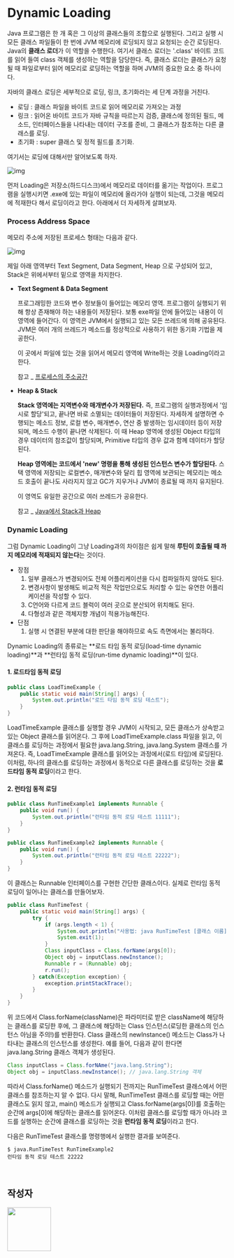 # Dynamic Loading

Java 프로그램은 한 개 혹은 그 이상의 클래스들의 조합으로 실행된다. 그리고 실행 시 모든 클래스 파일들이 한 번에 JVM 메모리에 로딩되지 않고 요청되는 순간 로딩된다. Java의 **클래스 로더**가 이 역할을 수행한다. 여기서 클래스 로더는 '.class' 바이트 코드를 읽어 들여 class 객체를 생성하는 역할을 담당한다. 즉, 클래스 로더는 클래스가 요청될 때 파일로부터 읽어 메모리로 로딩하는 역할을 하며 JVM의 중요한 요소 중 하나이다.

자바의 클래스 로딩은 세부적으로 로딩, 링크, 초기화라는 세 단계 과정을 거친다.

- 로딩 : 클래스 파일을 바이트 코드로 읽어 메모리로 가져오는 과정
- 링크 : 읽어온 바이트 코드가 자바 규칙을 따르는지 검증, 클래스에 정의된 필드, 메소드, 인터페이스들을 나타내는 데이터 구조를 준비, 그 클래스가 참조하는 다른 클래스를 로딩.
- 초기화 : super 클래스 및 정적 필드를 초기화.

여기서는 로딩에 대해서만 알어보도록 하자.

![img](https://t1.daumcdn.net/cfile/tistory/99CC283D5C57619618)

먼저 Loading은 저장소(하드디스크)에서 메모리로 데이터를 옮기는 작업이다. 프로그램을 실행시키면 .exe에 있는 파일이 메모리에 올라가야 실행이 되는데, 그것을 메모리에 적재한다 해서 로딩이라고 한다. 아래에서 더 자세하게 살펴보자.

### Process Address Space

메모리 주소에 저장된 프로세스 형태는 다음과 같다.

![img](https://t1.daumcdn.net/cfile/tistory/99CA543C5C57625C16)

 제일 아래 영역부터 Text Segment, Data Segment, Heap 으로 구성되어 있고, Stack은 위에서부터 밑으로 영역을 차지한다.

- **Text Segment & Data Segment**

  프로그래밍한 코드와 변수 정보들이 들어있는 메모리 영역. 프로그램이 실행되기 위해 항상 존재해야 하는 내용들이 저장된다. 보통 exe파일 안에 들어있는 내용이 이 영역에 들어간다. 이 영역은 JVM에서 실행되고 있는 모든 쓰레드에 의해 공유된다. JVM은 여러 개의 쓰레드가 메소드를 정상적으로 사용하기 위한 동기화 기법을 제공한다.

  이 곳에서 파일에 있는 것을 읽어서 메모리 영역에 Write하는 것을 Loading이라고 한다.

  참고 _ <a href="https://whereisusb.tistory.com/10">프로세스의 주소공간</a>

- **Heap & Stack**

  **Stack 영역에는 지역변수와 매개변수가 저장된다.** 즉, 프로그램의 실행과정에서 '임시로 할당'되고, 끝나면 바로 소멸되는 데이터들이 저장된다. 자세하게 설명하면 수행되는 메소드 정보, 로컬 변수, 매개변수, 연산 중 발생하는 임시데이터 등이 저장되며, 메소드 수행이 끝나면 삭제된다. 이 때 Heap 영역에 생성된 Object 타입의 경우 데이터의 참조값이 할당되며, Primitive 타입의 경우 값과 함께 데이터가 할당된다.

  **Heap 영역에는 코드에서 'new' 명령을 통해 생성된 인스턴스 변수가 할당된다.** 스택 영역에 저장되는 로컬변수, 매개변수와 달리 힙 영역에 보관되는 메모리는 메소드 호출이 끝나도 사라지지 않고 GC가 지우거나 JVM이 종료될 때 까지 유지된다.

  이 영역도 유일한 공간으로 여러 쓰레드가 공유한다.
  
  참고 _ <a href="https://yaboong.github.io/java/2018/05/26/java-memory-management/">Java에서 Stack과 Heap</a>

### Dynamic Loading

그럼 Dynamic Loading이 그냥 Loading과의 차이점은 쉽게 말해 **루틴이 호출될 때 까지 메모리에 적재되지 않는다**는 것이다.

- 장점
  1. 일부 클래스가 변경되어도 전체 어플리케이션을 다시 컴파일하지 않아도 된다.
  2. 변경사항이 발생해도 비교적 적은 작업만으로도 처리할 수 있는 유연한 어플리케이션을 작성할 수 있다.
  3. C언어와 다르게 코드 블럭이 여러 곳으로 분산되어 위치해도 된다.
  4. 다형성과 같은 객체지향 개념이 적용가능해진다.
- 단점
  1. 실행 시 연결된 부분에 대한 판단을 해야하므로 속도 측면에서는 불리하다.

Dynamic Loading의 종류로는 **로드 타임 동적 로딩(load-time dynamic loading)**과 **런타임 동적 로딩(run-time dynamic loading)**이 있다.

#### 1. 로드타임 동적 로딩

```java
public class LoadTimeExample {
    public static void main(String[] args) {
        System.out.println("로드 타임 동적 로딩 테스트");
    }
}
```

LoadTimeExample 클래스를 실행할 경우 JVM이 시작되고, 모든 클래스가 상속받고 있는 Object 클래스를 읽어온다. 그 후에 LoadTimeExample.class 파일을 읽고, 이 클래스를 로딩하는 과정에서 필요한 java.lang.String, java.lang.System 클래스를 가져온다. 즉, LoadTimeExample 클래스를 읽어오는 과정에서(로드 타임)에 로딩된다. 이처럼, 하나의 클래스를 로딩하는 과정에서 동적으로 다른 클래스를 로딩하는 것을 **로드타임 동적 로딩**이라고 한다.

#### 2. 런타임 동적 로딩

```java
public class RunTimeExample1 implements Runnable {
    public void run() {
        System.out.println("런타임 동적 로딩 테스트 11111");
    }
}

public class RunTimeExample2 implements Runnable {
    public void run() {
        System.out.println("런타임 동적 로딩 테스트 22222");
    }
}
```

이 클래스는 Runnable 인터페이스를 구현한 간단한 클래스이다. 실제로 런타임 동적 로딩이 일어나는 클래스를 만들어보자.

```java
public class RunTimeTest {
    public static void main(String[] args) {
        try {
            if (args.length < 1) {
                System.out.println("사용법: java RunTimeTest [클래스 이름]");
                System.exit(1);
            }
            Class inputClass = Class.forName(args[0]);
            Object obj = inputClass.newInstance();
            Runnable r = (Runnable) obj;
            r.run();
        } catch(Exception exception) {
            exception.printStackTrace();
        }
    }
}
```

위 코드에서 Class.forName(className)은 파라미터로 받은 className에 해당하는 클래스를 로딩한 후에, 그 클래스에 해당하는 Class 인스턴스(로딩한 클래스의 인스턴스 아님을 주의!)를 반환한다. Class 클래스의 newInstance() 메소드는 Class가 나타내는 클래스의 인스턴스를 생성한다. 예를 들어, 다음과 같이 한다면 java.lang.String 클래스 객체가 생성된다.

```java
Class inputClass = Class.forNAme("java.lang.String");
Object obj = inputClass.newInstance(); // java.lang.String 객체
```

따라서 Class.forName() 메소드가 실행되기 전까지는 RunTimeTest 클래스에서 어떤 클래스를 참조하는지 알 수 없다. 다시 말해, RunTimeTest 클래스를 로딩할 때는 어떤 클래스도 읽지 않고, main() 메소드가 실행되고 Class.forName(args[0])를 호출하는 순간에 args[0]에 해당하는 클래스를 읽어온다. 이처럼 클래스를 로딩할 때가 아니라 코드를 실행하는 순간에 클래스를 로딩하는 것을 **런타임 동적 로딩**이라고 한다.

다음은 RunTimeTest 클래스를 명령행에서 실행한 결과를 보여준다.

```
$ java.RunTimeTest RunTimeExample2
런타임 동적 로딩 테스트 22222
```

<br/>

## 작성자

<a href="https://github.com/marco0332"><img src="https://avatars2.githubusercontent.com/u/27988544?s=460&v=4" width="100" height="100" /></a>